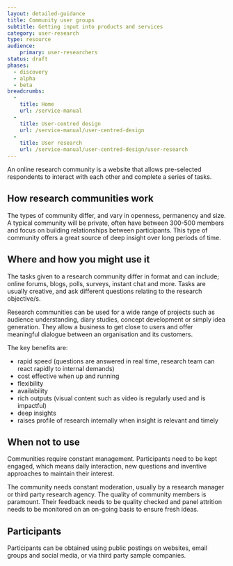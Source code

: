 ```yaml
---
layout: detailed-guidance
title: Community user groups
subtitle: Getting input into products and services
category: user-research
type: resource
audience:
    primary: user-researchers
status: draft
phases:
  - discovery
  - alpha
  - beta
breadcrumbs:
  -
    title: Home
    url: /service-manual
  -
    title: User-centred design
    url: /service-manual/user-centred-design
  -
    title: User research
    url: /service-manual/user-centred-design/user-research
---
```


An online research community is a website that allows pre-selected respondents to interact with each other and complete a series of tasks.

## How research communities work

The types of community differ, and vary in openness, permanency and size. A typical community will be private, often have between 300-500 members and focus on building relationships between participants. This type of community offers a great source of deep insight over long periods of time.

## Where and how you might use it

The tasks given to a research community differ in format and can include; online forums, blogs, polls, surveys, instant chat and more. Tasks are usually creative, and ask different questions relating to the research objective/s.

Research communities can be used for a wide range of projects such as audience understanding, diary studies, concept development or simply idea generation. They allow a business to get close to users and offer meaningful dialogue between an organisation and its customers.

The key benefits are:

* rapid speed (questions are answered in real time, research team can react rapidly to internal demands)
* cost effective when up and running
* flexibility
* availability
* rich outputs (visual content such as video is regularly used and is impactful)
* deep insights
* raises profile of research internally when insight is relevant and timely

## When not to use

Communities require constant management. Participants need to be kept engaged, which means daily interaction, new questions and inventive approaches to maintain their interest.

The community needs constant moderation, usually by a research manager or third party research agency. The quality of community members is paramount. Their feedback needs to be quality checked and panel attrition needs to be monitored on an on-going basis to ensure fresh ideas.

## Participants

Participants can be obtained using public postings on websites, email groups and social media, or via third party sample companies.
